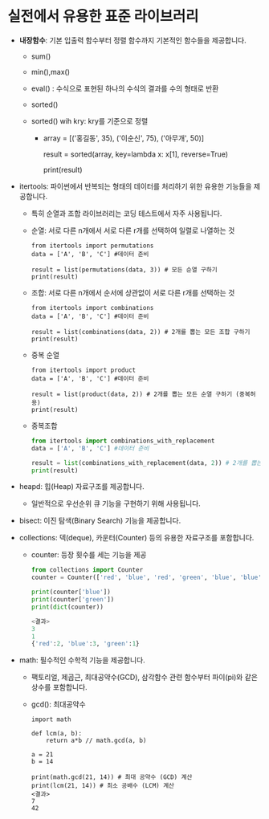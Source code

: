 # 실전에서 유용한 표준 라이브러리

* **내장함수**: 기본 입출력 함수부터 정렬 함수까지 기본적인 함수들을 제공합니다.

  * sum()

  * min(),max()

  * eval() : 수식으로 표현된 하나의 수식의 결과를 수의 형태로 반환

  * sorted()

  * sorted() wih kry: kry를 기준으로 정렬

    * array = [('홍길동', 35), ('이순신', 75), ('아무개', 50)]

      result = sorted(array, key=lambda x: x[1], reverse=True)

      print(result)

* itertools: 파이썬에서 반복되는 형태의 데이터를 처리하기 위한 유용한 기능들을 제공합니다.

  * 특히 순열과 조합 라이브러리는 코딩 테스트에서 자주 사용됩니다.

  * 순열: 서로 다른 n개에서 서로 다른 r개를 선택하여 일렬로 나열하는 것

    ```
    from itertools import permutations
    data = ['A', 'B', 'C'] #데이터 준비
    
    result = list(permutations(data, 3)) # 모든 순열 구하기
    print(result)
    ```

  

  * 조합: 서로 다른 n개에서 순서에 상관없이 서로 다른 r개를 선택하는 것

    ```
    from itertools import combinations
    data = ['A', 'B', 'C'] #데이터 준비
    
    result = list(combinations(data, 2)) # 2개를 뽑는 모든 조합 구하기
    print(result)
    ```

  

  * 중복 순열 

    ```
    from itertools import product
    data = ['A', 'B', 'C'] #데이터 준비
    
    result = list(product(data, 2)) # 2개를 뽑는 모든 순열 구하기 (중복허용)
    print(result)
    ```

    

  * 중복조합

    ```python
    from itertools import combinations_with_replacement
    data = ['A', 'B', 'C'] #데이터 준비
    
    result = list(combinations_with_replacement(data, 2)) # 2개를 뽑는 모든 조합 구하기 (중복허용)
    print(result)
    ```

    

* heapd: 힙(Heap) 자료구조를 제공합니다.

  * 일반적으로 우선순위 큐 기능을 구현하기 위해 사용됩니다.

  

* bisect: 이진 탐색(Binary Search) 기능을 제공합니다.



* collections: 덱(deque), 카운터(Counter) 등의 유용한 자료구조를 포함합니다.

  * counter: 등장 횟수를 세는 기능을 제공

    ```python
    from collections import Counter
    counter = Counter(['red', 'blue', 'red', 'green', 'blue', 'blue'])
    
    print(counter['blue'])
    print(counter['green'])
    print(dict(counter))
    
    <결과>
    3
    1
    {'red':2, 'blue':3, 'green':1}
    ```



* math: 필수적인 수학적 기능을 제공합니다.

  * 팩토리얼, 제곱근, 최대공약수(GCD), 삼각함수 관련 함수부터 파이(pi)와 같은 상수를 포함합니다.

  * gcd(): 최대공약수

    ```
    import math
    
    def lcm(a, b):
    	return a*b // math.gcd(a, b)
    	
    a = 21
    b = 14
    
    print(math.gcd(21, 14)) # 최대 공약수 (GCD) 계산
    print(lcm(21, 14)) # 최소 공배수 (LCM) 계산
    <결과>
    7
    42
    ```

    

  